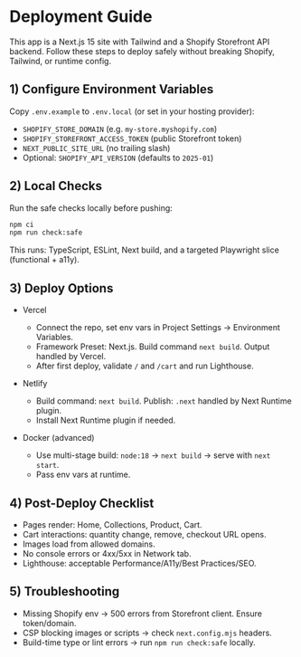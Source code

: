 # Deployment Guide

This app is a Next.js 15 site with Tailwind and a Shopify Storefront API backend.
Follow these steps to deploy safely without breaking Shopify, Tailwind, or runtime config.

## 1) Configure Environment Variables

Copy `.env.example` to `.env.local` (or set in your hosting provider):

- `SHOPIFY_STORE_DOMAIN` (e.g. `my-store.myshopify.com`)
- `SHOPIFY_STOREFRONT_ACCESS_TOKEN` (public Storefront token)
- `NEXT_PUBLIC_SITE_URL` (no trailing slash)
- Optional: `SHOPIFY_API_VERSION` (defaults to `2025-01`)

## 2) Local Checks

Run the safe checks locally before pushing:

```sh
npm ci
npm run check:safe
```

This runs: TypeScript, ESLint, Next build, and a targeted Playwright slice (functional + a11y).

## 3) Deploy Options

- Vercel

  - Connect the repo, set env vars in Project Settings → Environment Variables.
  - Framework Preset: Next.js. Build command `next build`. Output handled by Vercel.
  - After first deploy, validate `/` and `/cart` and run Lighthouse.

- Netlify

  - Build command: `next build`. Publish: `.next` handled by Next Runtime plugin.
  - Install Next Runtime plugin if needed.

- Docker (advanced)
  - Use multi-stage build: `node:18` → `next build` → serve with `next start`.
  - Pass env vars at runtime.

## 4) Post-Deploy Checklist

- Pages render: Home, Collections, Product, Cart.
- Cart interactions: quantity change, remove, checkout URL opens.
- Images load from allowed domains.
- No console errors or 4xx/5xx in Network tab.
- Lighthouse: acceptable Performance/A11y/Best Practices/SEO.

## 5) Troubleshooting

- Missing Shopify env → 500 errors from Storefront client. Ensure token/domain.
- CSP blocking images or scripts → check `next.config.mjs` headers.
- Build-time type or lint errors → run `npm run check:safe` locally.
